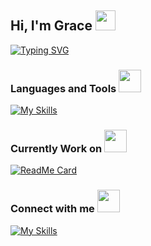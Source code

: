 <h2>Hi, I'm Grace <img src="https://emojis.slackmojis.com/emojis/images/1643514294/2646/allo-happy.gif?1643514294" width="32"/></h2>

[![Typing SVG](https://readme-typing-svg.herokuapp.com?font=Fira+Code&weight=500&size=18&pause=1000&color=987970&random=false&width=450&height=36&lines=A+software+engineer+with+true+passion)](https://git.io/typing-svg)

### Languages and Tools <img src="https://media.giphy.com/media/iDaCeaKrHhUI1I8e2b/giphy.gif" width="36px"> 
[![My Skills](https://skillicons.dev/icons?i=react,ts,js,html,css,tailwind,styledcomponents,vite,firebase)](https://skillicons.dev)

### Currently Work on <img src="https://media.giphy.com/media/RkX2zcpO79EAf82ESl/giphy.gif" width="36px">
[![ReadMe Card](https://github-readme-stats.vercel.app/api/pin/?username=graceyu0725&repo=Colorful-Days&theme=slateorange)](https://github.com/graceyu0725/Colorful-Days)
  
### Connect with me <img src="https://media.giphy.com/media/ZBW6IunPHRvgMeJcc0/giphy.gif" width="36px">
[![My Skills](https://skillicons.dev/icons?i=linkedin)](https://www.linkedin.com/in/graceyu0725)
